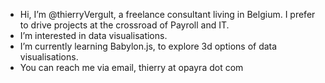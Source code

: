 - Hi, I’m @thierryVergult, a freelance consultant living in Belgium. I prefer to drive projects at the crossroad of Payroll and IT.
- I’m interested in data visualisations.
- I’m currently learning Babylon.js, to explore 3d options of data visualisations.
- You can reach me via email, thierry at opayra dot com

<!---
thierryVergult/thierryVergult is a ✨ special ✨ repository because its `README.md` (this file) appears on your GitHub profile.
You can click the Preview link to take a look at your changes.
--->
